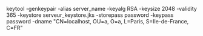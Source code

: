keytool -genkeypair -alias server_name -keyalg RSA -keysize 2048 -validity 365 -keystore serveur_keystore.jks -storepass password -keypass password -dname "CN=localhost, OU=a, O=a, L=Paris, S=Ile-de-France, C=FR"